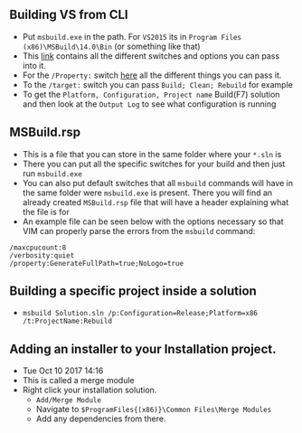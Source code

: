 ## Building VS from CLI
- Put `msbuild.exe` in the path. For `VS2015` its in `Program Files (x86)\MSBuild\14.0\Bin` (or something like that)
- This [link](https://msdn.microsoft.com/en-us/library/ms164311.aspx) contains all the different switches and 
options you can pass into it.
- For the `/Property:` switch [here](https://msdn.microsoft.com/en-us/library/bb629394.aspx) all the different things you can pass it.
- To the `/target:` switch you can pass `Build; Clean; Rebuild` for example
- To get the `Platform, Configuration, Project name` Build(F7) solution and then look at the `Output Log` to see what
  configuration is running

## MSBuild.rsp
- This is a file that you can store in the same folder where your `*.sln` is
- There you can put all the specific switches for your build and then just run `msbuild.exe`
- You can also put default switches that all `msbuild` commands will have in the same folder were `msbuild.exe` is
  present. There you will find an already created `MSBuild.rsp` file that will have a header explaining what the file
is for
- An example file can be seen below with the options necessary so that VIM can properly parse the errors from the
  `msbuild` command:
```MSBuild.rsp
/maxcpucount:8
/verbosity:quiet
/property:GenerateFullPath=true;NoLogo=true
```

## Building a specific project inside a solution
- `msbuild Solution.sln /p:Configuration=Release;Platform=x86 /t:ProjectName:Rebuild`

## Adding an installer to your Installation project.
- Tue Oct 10 2017 14:16 
- This is called a merge module
- Right click your installation solution.
	- `Add/Merge Module`
	- Navigate to `$ProgramFiles{(x86)}\Common Files\Merge Modules`
	- Add any dependencies from there.
